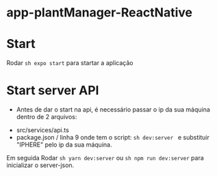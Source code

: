 # app-plantManager-ReactNative

# Start
Rodar ```sh expo start``` para startar a aplicação

# Start server API
* Antes de dar o start na api, é necessário passar o ip da sua máquina dentro de 2 arquivos:
- src/services/api.ts
- package.json / linha 9 onde tem o script: ```sh dev:server ``` e substituir "IPHERE" pelo ip da sua máquina.

Em seguida Rodar ```sh yarn dev:server``` ou ```sh npm run dev:server``` para inicializar o server-json.
